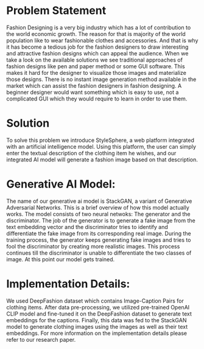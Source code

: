 # Problem Statement
Fashion Designing is a very big industry which has a lot of contribution to the world economic growth. The reason for that is majority of the world population like to wear fashionable clothes and accessories. And that is why it has become a tedious job for the fashion designers to draw interesting and attractive fashion designs which can appeal the audience. When we take a look on the available solutions we see traditional approaches of fashion designs like pen and paper method or some GUI software. This makes it hard for the designer to visualize those images and materialize those designs. There is no instant image generation method available in the market which can assist the fashion designers in fashion designing. A beginner designer would want something which is easy to use, not a complicated GUI which they would require to learn in order to use them.

# Solution
To solve this problem we introduce StyleSphere, a web platform integrated with an artificial intelligence model. Using this platform, the user can simply enter the textual description of the clothing item he wishes, and our integrated AI model will generate a fashion image based on that description.

# Generative AI Model:
The name of our generative ai model is StackGAN, a variant of Generative Adversarial Networks. This is a brief overview of how this model actually works. The model consists of two neural netwoks: The generator and the discriminator. The job of the generator is to generate a fake image from the text embedding vector and the discriminator tries to identify and differentiate the fake image from its corresponding real image. During the training process, the generator keeps generating fake images and tries to fool the discriminator by creating more realistic images. This process continues till the discriminator is unable to differentiate the two classes of image. At this point our model gets trained.

# Implementation Details:
We used DeepFashion dataset which contains Image-Caption Pairs for clothing items. After data pre-processing, we utilized pre-trained OpenAI CLIP model and fine-tuned it on the DeepFashion dataset to generate text embeddings for the captions. Finally, this data was fed to the StackGAN model to generate clothing images using the images as well as their text embeddings. For more information on the implementation details please refer to our research paper.
